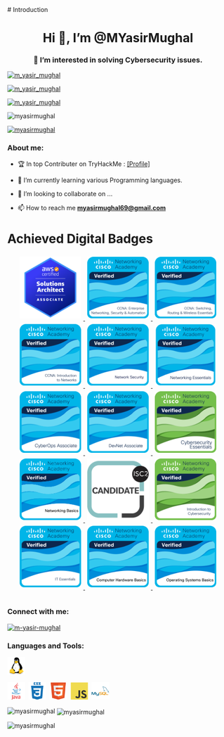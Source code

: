 <html>
<head>
<meta name="viewport" content="width=device-width, initial-scale=1.0">
</head>
<body>
# Introduction

<!---
MYasirMughal/MYasirMughal is a ✨ special ✨ repository because its `README.md` (this file) appears on your GitHub profile.
You can click the Preview link to take a look at your changes.
--->

<h1 align="center">Hi 👋, I’m @MYasirMughal </h1>
<h3 align="center">👀 I’m interested in solving Cybersecurity issues.</h3>


<p align="left"> <a href="https://lnkd.in/ebQx44Dx" target="blank"><img src="https://img.shields.io/badge/Follow%20me%20on-LinkedIn-brightgreen?style=for-the-badge&logo=Linkedin" alt="m_yasir_mughal"/></a> </p>


<p align="left"> <a href="https://twitter.com/m_yasir_mughal" target="blank"><img src="https://img.shields.io/badge/Follow%20me%20on-Twitter-blue?style=for-the-badge&logo=Twitter" alt="m_yasir_mughal"/></a> </p>


<p align="left"> <a href="https://tryhackme.com/p/MuhammadYasirS" target="blank"><img src="https://img.shields.io/badge/My%20Profile%20on-TryHackMe-red?style=for-the-badge&logo=Tryhackme" alt="m_yasir_mughal"/></a> </p>




<p align="left"> <img src="https://komarev.com/ghpvc/?username=myasirmughal&label=Profile%20views&color=0e75b6&style=flat" alt="myasirmughal" /> </p>

<p align="left"> <a href="https://github.com/ryo-ma/github-profile-trophy"><img src="https://github-profile-trophy.vercel.app/?username=myasirmughal" alt="myasirmughal" /></a>

</p>
<h3 align="left">About me:  </h3>

- 🏆  In top Contributer on TryHackMe : <a href="https://tryhackme.com/p/MuhammadYasirS">[Profile]</a>

- 🌱 I’m currently learning various Programming languages.

- 💞️ I’m looking to collaborate on ...

- 📫 How to reach me **myasirmughal69@gmail.com**


# Achieved Digital Badges

<p align="center">
  <a href="https://www.credly.com/badges/cf1c9713-c8a1-422e-84cd-b81d3a363e05">
    <img src="/Badges/AWS-SAA.png" alt="AWS Solution Architect" width="140" height="140" style="margin: 5px;">
  </a>
  <a href="https://www.credly.com/badges/a6a2d873-815a-493d-bc67-2ad6182d78fd">
    <img src="/Badges/CCNA-ENSA.png" alt="CCNA ENSA" width="140" height="140" style="margin: 5px;">
  </a>
  <a href="https://www.credly.com/badges/ebf52b02-4e26-45ee-a1b7-c649de9102e4">
    <img src="/Badges/CCNA-SRWE.png" alt="CCNA SRWE" width="140" height="140" style="margin: 5px;">
  </a>
  <a href="https://www.credly.com/badges/07d20ca4-3975-43c4-ae88-0fee50b5e3f8">
    <img src="/Badges/CCNA-ITN.png" alt="CCNA ITN" width="140" height="140" style="margin: 5px;">
  </a>
  <a href="https://www.credly.com/badges/d37c6a51-500c-4517-8c8b-81bf75d0b44f">
    <img src="/Badges/Network_Security.png" alt="Network Security" width="140" height="140" style="margin: 5px;">
  </a>
  <a href="https://www.credly.com/badges/c6acb438-6738-4e8d-80f2-e890d94f400a">
    <img src="/Badges/Networking-Essentials.png" alt="Networking Essentials" width="140" height="140" style="margin: 5px;">
  </a>
  <a href="https://www.credly.com/badges/71ca5de6-b815-4afa-9bd7-c8037d0ba8e0">
    <img src="/Badges/CyberOpsAssoc.png" alt="Cyber Ops Associate" width="140" height="140" style="margin: 5px;">
  </a>
  <a href="https://www.credly.com/badges/239e95c5-0e11-44b4-9973-b50ae0f7eeec">
    <img src="/Badges/DEVASC.png" alt="DevNet Associate" width="140" height="140" style="margin: 5px;">
  </a>
  <a href="https://www.credly.com/badges/f366963f-0b29-4acf-bfa2-38731bac87e2">
    <img src="/Badges/CyberEssentials.png" alt="CyberSecurity Essentials" width="140" height="140" style="margin: 5px;">
  </a>
  <a href="https://www.credly.com/badges/627a72ce-39c3-4982-84b6-dc7ee708b2c1">
    <img src="/Badges/Networking-Basics.png" alt="Networking Basics" width="140" height="140" style="margin: 5px;">
  </a>
  <a href="https://www.credly.com/badges/d8e14cce-f7ca-4b73-af1e-20e997cf8744">
    <img src="/Badges/ISC2.png" alt="ISC2" width="140" height="140" style="margin: 5px;">
  </a>
  <a href="https://www.credly.com/badges/be6418d8-70e0-4743-aae4-b17f735eb137">
    <img src="/Badges/ITCS.png" alt="Intro to CyberSecurity" width="140" height="140" style="margin: 5px;">
  </a>
  <a href="https://www.credly.com/badges/3bc754bd-81d8-40a8-88fb-5dc4032e1af4">
    <img src="/Badges/ITE.png" alt="IT Essentials" width="140" height="140" style="margin: 5px;">
  </a>
  <a href="https://www.credly.com/badges/4daf9745-4bb8-47fb-a4a4-47f9f559de44">
    <img src="/Badges/CHB.png" alt="Computer Hardware Basics" width="140" height="140" style="margin: 5px;">
  </a>
  <a href="https://www.credly.com/badges/0ce5c48c-9485-45df-ba6f-927ca533d464">
    <img src="/Badges/OSB.png" alt="Operating System Basics" width="140" height="140" style="margin: 5px;">
  </a>
</p>


<table>
</table>


<h3 align="left">Connect with me:</h3>
<p align="left">
<a href="https://linkedin.com/in/m-yasir-mughal" target="blank"><img align="center" src="https://raw.githubusercontent.com/rahuldkjain/github-profile-readme-generator/master/src/images/icons/Social/linked-in-alt.svg" alt="m-yasir-mughal" height="30" width="40">
</a>

  </p>
<h3 align="left">Languages and Tools: </h3>

<div>
  <img src="https://github.com/devicons/devicon/blob/master/icons/linux/linux-original.svg" title="Linux" alt="Java" width="40" height="40"/>&nbsp;
  
  <img src="https://github.com/devicons/devicon/blob/master/icons/java/java-original-wordmark.svg" title="Java" alt="Java" width="40" height="40"/>&nbsp;
  <img src="https://github.com/devicons/devicon/blob/master/icons/css3/css3-plain-wordmark.svg"  title="CSS3" alt="CSS" width="40" height="40"/>&nbsp;
  <img src="https://github.com/devicons/devicon/blob/master/icons/html5/html5-original.svg" title="HTML5" alt="HTML" width="40" height="40"/>&nbsp;
  <img src="https://github.com/devicons/devicon/blob/master/icons/javascript/javascript-original.svg" title="JavaScript" alt="JavaScript" width="40" height="40"/>&nbsp;
  <img src="https://github.com/devicons/devicon/blob/master/icons/mysql/mysql-original-wordmark.svg" title="MySQL"  alt="MySQL" width="40" height="40"/>&nbsp;
</div>


<p><img align="left" src="https://github-readme-stats.vercel.app/api/top-langs?username=myasirmughal&show_icons=true&locale=en&layout=compact" alt="myasirmughal" /></p>

<p>&nbsp;<img align="center" src="https://github-readme-stats.vercel.app/api?username=myasirmughal&show_icons=true&locale=en" alt="myasirmughal" /></p>

<p><img align=" center" src="https://github-readme-streak-stats.herokuapp.com/?user=myasirmughal&" alt="myasirmughal" /></p>
</body>
</html>